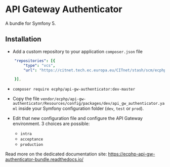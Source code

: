 # API Gateway Authenticator

A bundle for Symfony 5.

## Installation

* Add a custom repository to your application `composer.json` file

```yaml
    "repositories": [{
        "type": "vcs",
        "url": "https://citnet.tech.ec.europa.eu/CITnet/stash/scm/ecphp/api-gw-authenticator.git"

    }],
```

* `composer require ecphp/api-gw-authenticator:dev-master`

* Copy the file `vendor/ecphp/api-gw-authenticator/Resources/config/packages/dev/api_gw_authenticator.yaml` inside your Symfony configuration folder (`dev`, `test` or `prod`).

* Edit that new configuration file and configure the API Gateway environment.
  3 choices are possible:
  * `intra`
  * `acceptance`
  * `production`

Read more on the dedicated documentation site: https://ecphp-api-gw-authenticator-bundle.readthedocs.io/
